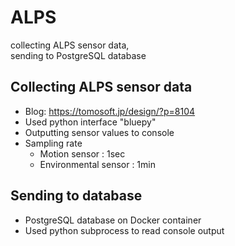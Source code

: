 # ALPS
collecting ALPS sensor data,   
sending to PostgreSQL database
## Collecting ALPS sensor data
- Blog: https://tomosoft.jp/design/?p=8104
- Used python interface "bluepy"
- Outputting sensor values to console
- Sampling rate
  - Motion sensor : 1sec
  - Environmental sensor : 1min
## Sending to database
- PostgreSQL database on Docker container 
- Used python subprocess to read console output
